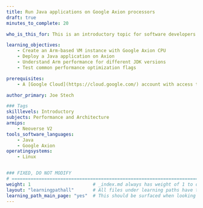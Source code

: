 ```yaml
---
title: Run Java applications on Google Axion processors
draft: true
minutes_to_complete: 20

who_is_this_for: This is an introductory topic for software developers who want to learn how to run their Java-based applications on Arm-based Google Axion processors in Google Cloud. Most Java applications will run on Axion with no changes needed, but there are optimizations that can help improve application performance on Axion.

learning_objectives: 
    - Create an Arm-based VM instance with Google Axion CPU
    - Deploy a Java application on Axion
    - Understand Arm performance for different JDK versions
    - Test common performance optimization flags

prerequisites:
    - A [Google Cloud](https://cloud.google.com/) account with access to Axion based instances (C4A).

author_primary: Joe Stech

### Tags
skilllevels: Introductory
subjects: Performance and Architecture
armips:
    - Neoverse V2
tools_software_languages:
    - Java
    - Google Axion
operatingsystems:
    - Linux


### FIXED, DO NOT MODIFY
# ================================================================================
weight: 1                       # _index.md always has weight of 1 to order correctly
layout: "learningpathall"       # All files under learning paths have this same wrapper
learning_path_main_page: "yes"  # This should be surfaced when looking for related content. Only set for _index.md of learning path content.
---
```

